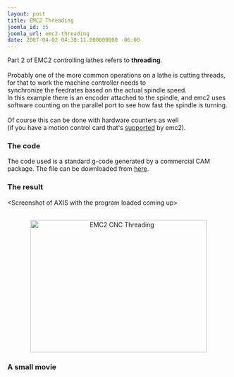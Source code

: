 ```yaml
---
layout: post
title: EMC2 Threading
joomla_id: 35
joomla_url: emc2-threading
date: 2007-04-02 04:38:11.000000000 -06:00
---
```

<p>Part 2 of EMC2&nbsp;controlling&nbsp;lathes&nbsp;refers&nbsp;to&nbsp;<strong>threading</strong>.&nbsp;<br /><br />Probably&nbsp;one&nbsp;of&nbsp;the&nbsp;more&nbsp;common&nbsp;operations&nbsp;on&nbsp;a&nbsp;lathe&nbsp;is&nbsp;cutting&nbsp;threads, for&nbsp;that&nbsp;to&nbsp;work&nbsp;the machine&nbsp;controller&nbsp;needs&nbsp;to synchronize&nbsp;the&nbsp;feedrates&nbsp;based&nbsp;on&nbsp;the&nbsp;actual&nbsp;spindle&nbsp;speed.<br />In this example there is an encoder attached to the spindle, and emc2 uses software counting on the parallel port to see how fast the spindle is turning.<br /><br />Of course this can be done with hardware counters as well<br />(if you have a motion control card that's <a href="component/option,com_weblinks/catid,11/Itemid,7/lang,en/">supported</a> by emc2).<br /> </p><h3>The code</h3>  The code used is a standard g-code generated by a commercial CAM package. The file can be downloaded from <a href="http://wiki.linuxcnc.org/uploads/threading.ngc">here</a>.<br /><h3>The result</h3>&lt;Screenshot of AXIS with the program loaded coming up&gt;<br /><br /><div align="center"><p><img width="400" height="300" border="0" title="EMC2 CNC Threading" alt="EMC2 CNC Threading" src="images/stories/threaded.jpg.jpg" /></p></div><h3>A small movie<br /></h3><br /><object classid="clsid:D27CDB6E-AE6D-11cf-96B8-444553540000" codebase="http://download.macromedia.com/pub/shockwave/cabs/flash/swflash.cab#version=6,0,29,0" width="425" height="350"><param name="movie" value="http://www.youtube.com/v/tFWmeG-2uVo" /><param name="quality" value="high" /><param name="menu" value="false" /><param name="wmode" value="" /><embed src="http://www.youtube.com/v/tFWmeG-2uVo" wmode="" quality="high" menu="false" pluginspage="http://www.macromedia.com/go/getflashplayer" type="application/x-shockwave-flash" width="425" height="350"></embed></object>
